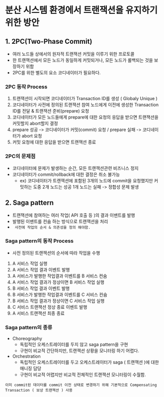 # 분산 시스템 환경에서 트랜잭션을 유지하기 위한 방안
## 1. 2PC(Two-Phase Commit)
- 여러 노드들 상에서의 원자적 트랜잭션 커밋을 이루기 위한 프로토콜
- 한 트랜잭션에서 모든 노드가 동일하게 커밋되거나, 모든 노드가 롤백되는 것을 보장하기 위함
- 2PC를 위한 별도의 요소 코디네이터가 필요하다.

### 2PC 동작 Process
1. 트랜잭션이 시작되면 코디네이터가 Transaction ID를 생성 ( Globaly Unique )
2. 코디네이터가 사전에 정의된 트랜잭션 참여 노드에게 이전에 생성한 Transaction ID를 전달 & 트랜잭션 준비(prepare) 요청
3. 코디네이터가 모든 노드들에게 prepare에 대한 요청의 응답을 받으면 트랜잭션을 커밋할지 abort할지 결정
4. prepare 성공 -> 코디네이터가 커밋(commit) 요청 / prepare 실패 -> 코디네이터가 abort 요청
5. 커밋 요청에 대한 응답을 받으면 트랜잭션 종료

### 2PC의 문제점
- 코디네이터에 문제가 발생하는 순간, 모든 트랜잭션관련 비즈니스 정지
- 코디네이터가 commit/rollback에 대한 결정은 취소 불가능
  - ex) 코디네이터가 트랜잭션에 포함된 3개의 노드에 commit을 요청했지만 커밋하는 도중 2개 노드는 성공 1개 노드는 실패 -> 정합성 문제 발생  

## 2. Saga pattern
- 트랜잭션에 참여하는 여러 작업( API 호출 등 )의 결과 이밴트를 발행
- 발행된 이밴트를 컨슘 하는 방식으로 트랜잭션을 처리
- ` 사전에 작업의 순서 & 의존성을 정의 해야함.`

### Saga pattern의 동작 Process
* 사전 정의된 트랜잭션의 순서에 따라 작업을 수행
1. A 서비스 작업 실행 
2. A 서비스 작업 결과 이벤트 발행
3. A 서비스가 발행한 작업결과 이벤트를 B 서비스 컨슘 
4. A 서비스 작업 결과가 정상이면 B 서비스 작업 실행
5. B 서비스 작업 결과 이벤트 발행
6. B 서비스가 발행한 작업결과 이벤트를 C 서비스 컨슘
7. B 서비스 작업 결과가 정상이면 C 서비스 작업 실행
8. C 서비스 트랜잭션 정상 종료 이벤트 발행
9. A 서비스 트랜잭션 최종 종료


### Saga pattern의 종류
* Choreography 
  * 독립적인 오케스트레이터를 두지 않고 saga pattern을 구현
  * 구현이 비교적 간단하지만, 트랜잭션 상황을 모니터링 하기 어렵다.
* Orchestration
  * 독립적인 오케스트레이터를 두고 오케스트레이터가 saga ( 트랜잭션 )에 대한 매니징 담당
  * 구현이 비교적 어렵지만 비교적 전체적인 트랜잭션 모니터링이 수월함.
  
` 이미 commit된 데이터를 commit 이전 상태로 변경하기 위해 기본적으로 Compensating Transaction ( 보상 트랜잭션 ) 사용 `